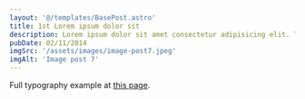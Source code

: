 ```yaml
---
layout: '@/templates/BasePost.astro'
title: 1st Lorem ipsum dolor sit
description: Lorem ipsum dolor sit amet consectetur adipisicing elit. Tenetur vero esse non molestias eos excepturi.
pubDate: 02/11/2014
imgSrc: '/assets/images/image-post7.jpeg'
imgAlt: 'Image post 7'
---
```


Full typography example at [this page](../sixth-post/).
